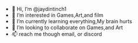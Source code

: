 - 👋 Hi, I’m @jaydintinch1
- 👀 I’m interested in Games,Art,and film
- 🌱 I’m currently learning everything,My brain hurts
- 💞️ I’m looking to collaborate on Games,and Art
- 📫 reach me though email, or discord

<!---
jaydintinch1/jaydintinch1 is a ✨ special ✨ repository because its `README.md` (this file) appears on your GitHub profile.
You can click the Preview link to take a look at your changes.
--->
